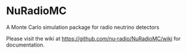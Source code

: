 # NuRadioMC
A Monte Carlo simulation package for radio neutrino detectors

Please visit the wiki at https://github.com/nu-radio/NuRadioMC/wiki for documentation.
